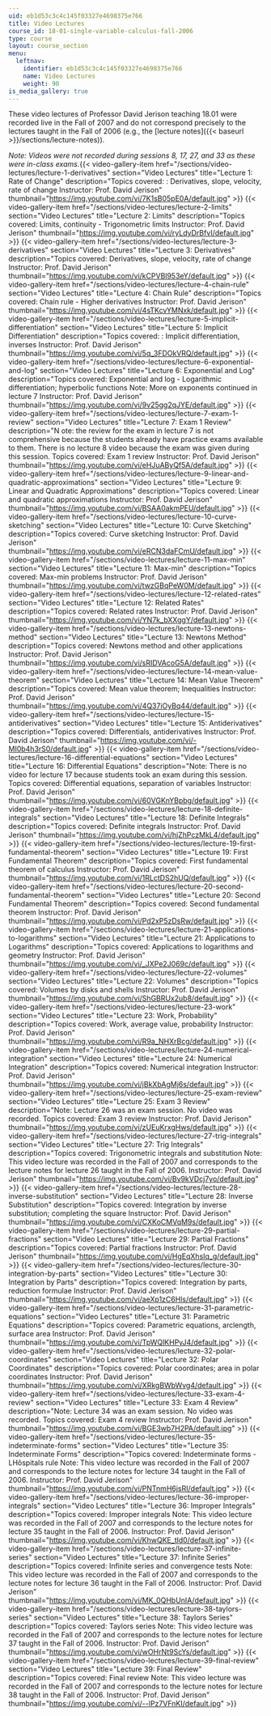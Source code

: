 ```yaml
---
uid: eb1d53c3c4c145f03327e4698375e766
title: Video Lectures
course_id: 18-01-single-variable-calculus-fall-2006
type: course
layout: course_section
menu:
  leftnav:
    identifier: eb1d53c3c4c145f03327e4698375e766
    name: Video Lectures
    weight: 90
is_media_gallery: true
---
```


These video lectures of Professor David Jerison teaching 18.01 were recorded live in the Fall of 2007 and do not correspond precisely to the lectures taught in the Fall of 2006 (e.g., the [lecture notes]({{< baseurl >}}/sections/lecture-notes)).

_Note: Videos were not recorded during sessions 8, 17, 27, and 33 as these were in-class exams._{{< video-gallery-item href="/sections/video-lectures/lecture-1-derivatives" section="Video Lectures" title="Lecture 1: Rate of Change" description="Topics covered: : Derivatives, slope, velocity, rate of change Instructor: Prof. David Jerison" thumbnail="https://img.youtube.com/vi/7K1sB05pE0A/default.jpg" >}} {{< video-gallery-item href="/sections/video-lectures/lecture-2-limits" section="Video Lectures" title="Lecture 2: Limits" description="Topics covered: Limits, continuity - Trigonometric limits Instructor: Prof. David Jerison" thumbnail="https://img.youtube.com/vi/ryLdyDrBfvI/default.jpg" >}} {{< video-gallery-item href="/sections/video-lectures/lecture-3-derivatives" section="Video Lectures" title="Lecture 3: Derivatives" description="Topics covered: Derivatives, slope, velocity, rate of change Instructor: Prof. David Jerison" thumbnail="https://img.youtube.com/vi/kCPVBl953eY/default.jpg" >}} {{< video-gallery-item href="/sections/video-lectures/lecture-4-chain-rule" section="Video Lectures" title="Lecture 4: Chain Rule" description="Topics covered: Chain rule - Higher derivatives Instructor: Prof. David Jerison" thumbnail="https://img.youtube.com/vi/4sTKcvYMNxk/default.jpg" >}} {{< video-gallery-item href="/sections/video-lectures/lecture-5-implicit-differentiation" section="Video Lectures" title="Lecture 5: Implicit Differentiation" description="Topics covered: : Implicit differentiation, inverses Instructor: Prof. David Jerison" thumbnail="https://img.youtube.com/vi/5q_3FDOkVRQ/default.jpg" >}} {{< video-gallery-item href="/sections/video-lectures/lecture-6-exponential-and-log" section="Video Lectures" title="Lecture 6: Exponential and Log" description="Topics covered: Exponential and log - Logarithmic differentiation; hyperbolic functions Note: More on exponents continued in lecture 7 Instructor: Prof. David Jerison" thumbnail="https://img.youtube.com/vi/9v25gg2qJYE/default.jpg" >}} {{< video-gallery-item href="/sections/video-lectures/lecture-7-exam-1-review" section="Video Lectures" title="Lecture 7: Exam 1 Review" description="N ote: the review for the exam in lecture 7 is not comprehensive   because the students already have practice exams available to them.   There is no lecture 8 video because the exam was given during this   session. Topics covered: Exam 1 review Instructor: Prof. David Jerison" thumbnail="https://img.youtube.com/vi/eHJuAByQf5A/default.jpg" >}} {{< video-gallery-item href="/sections/video-lectures/lecture-9-linear-and-quadratic-approximations" section="Video Lectures" title="Lecture 9: Linear and Quadratic Approximations" description="Topics covered: Linear and quadratic approximations Instructor: Prof. David Jerison" thumbnail="https://img.youtube.com/vi/BSAA0akmPEU/default.jpg" >}} {{< video-gallery-item href="/sections/video-lectures/lecture-10-curve-sketching" section="Video Lectures" title="Lecture 10: Curve Sketching" description="Topics covered: Curve sketching Instructor: Prof. David Jerison" thumbnail="https://img.youtube.com/vi/eRCN3daFCmU/default.jpg" >}} {{< video-gallery-item href="/sections/video-lectures/lecture-11-max-min" section="Video Lectures" title="Lecture 11: Max-min" description="Topics covered: Max-min problems Instructor: Prof. David Jerison" thumbnail="https://img.youtube.com/vi/twzGBqPeW0M/default.jpg" >}} {{< video-gallery-item href="/sections/video-lectures/lecture-12-related-rates" section="Video Lectures" title="Lecture 12: Related Rates" description="Topics covered: Related rates Instructor: Prof. David Jerison" thumbnail="https://img.youtube.com/vi/YN7k_bXXggY/default.jpg" >}} {{< video-gallery-item href="/sections/video-lectures/lecture-13-newtons-method" section="Video Lectures" title="Lecture 13: Newtons Method" description="Topics covered: Newtons method and other applications Instructor: Prof. David Jerison" thumbnail="https://img.youtube.com/vi/sRIDVAcoG5A/default.jpg" >}} {{< video-gallery-item href="/sections/video-lectures/lecture-14-mean-value-theorem" section="Video Lectures" title="Lecture 14: Mean Value Theorem" description="Topics covered: Mean value theorem; Inequalities Instructor: Prof. David Jerison" thumbnail="https://img.youtube.com/vi/4Q37iOyBq44/default.jpg" >}} {{< video-gallery-item href="/sections/video-lectures/lecture-15-antiderivatives" section="Video Lectures" title="Lecture 15: Antiderivatives" description="Topics covered: Differentials, antiderivatives Instructor: Prof. David Jerison" thumbnail="https://img.youtube.com/vi/-MI0b4h3rS0/default.jpg" >}} {{< video-gallery-item href="/sections/video-lectures/lecture-16-differential-equations" section="Video Lectures" title="Lecture 16: Differential Equations" description="Note: There is no video for lecture 17 because students took an exam during this session. Topics covered: Differential equations, separation of variables Instructor: Prof. David Jerison" thumbnail="https://img.youtube.com/vi/60VGKnYBpbg/default.jpg" >}} {{< video-gallery-item href="/sections/video-lectures/lecture-18-definite-integrals" section="Video Lectures" title="Lecture 18: Definite Integrals" description="Topics covered: Definite integrals Instructor: Prof. David Jerison" thumbnail="https://img.youtube.com/vi/hjZhPczMkL4/default.jpg" >}} {{< video-gallery-item href="/sections/video-lectures/lecture-19-first-fundamental-theorem" section="Video Lectures" title="Lecture 19: First Fundamental Theorem" description="Topics covered: First fundamental theorem of calculus Instructor: Prof. David Jerison" thumbnail="https://img.youtube.com/vi/1RLctDS2hUQ/default.jpg" >}} {{< video-gallery-item href="/sections/video-lectures/lecture-20-second-fundamental-theorem" section="Video Lectures" title="Lecture 20: Second Fundamental Theorem" description="Topics covered: Second fundamental theorem Instructor: Prof. David Jerison" thumbnail="https://img.youtube.com/vi/Pd2xP5zDsRw/default.jpg" >}} {{< video-gallery-item href="/sections/video-lectures/lecture-21-applications-to-logarithms" section="Video Lectures" title="Lecture 21: Applications to Logarithms" description="Topics covered: Applications to logarithms and geometry Instructor: Prof. David Jerison" thumbnail="https://img.youtube.com/vi/_JXPe2J069c/default.jpg" >}} {{< video-gallery-item href="/sections/video-lectures/lecture-22-volumes" section="Video Lectures" title="Lecture 22: Volumes" description="Topics covered: Volumes by disks and shells Instructor: Prof. David Jerison" thumbnail="https://img.youtube.com/vi/ShGBRUx2ub8/default.jpg" >}} {{< video-gallery-item href="/sections/video-lectures/lecture-23-work" section="Video Lectures" title="Lecture 23: Work, Probability" description="Topics covered: Work, average value, probability Instructor: Prof. David Jerison" thumbnail="https://img.youtube.com/vi/R9a_NHXrBcg/default.jpg" >}} {{< video-gallery-item href="/sections/video-lectures/lecture-24-numerical-integration" section="Video Lectures" title="Lecture 24: Numerical Integration" description="Topics covered: Numerical integration Instructor: Prof. David Jerison" thumbnail="https://img.youtube.com/vi/jBkXbAgMj6s/default.jpg" >}} {{< video-gallery-item href="/sections/video-lectures/lecture-25-exam-review" section="Video Lectures" title="Lecture 25: Exam 3 Review" description="Note: Lecture 26 was an exam session. No video was recorded. Topics covered: Exam 3 review Instructor: Prof. David Jerison" thumbnail="https://img.youtube.com/vi/zUEuKrxgHws/default.jpg" >}} {{< video-gallery-item href="/sections/video-lectures/lecture-27-trig-integrals" section="Video Lectures" title="Lecture 27: Trig Integrals" description="Topics covered: Trigonometric integrals and substitution Note: This video lecture was recorded in the Fall of 2007 and corresponds to the lecture notes for lecture 26 taught in the Fall of 2006. Instructor: Prof. David Jerison" thumbnail="https://img.youtube.com/vi/Bv9kVDcj7yo/default.jpg" >}} {{< video-gallery-item href="/sections/video-lectures/lecture-28-inverse-substitution" section="Video Lectures" title="Lecture 28: Inverse Substitution" description="Topics covered: Integration by inverse substitution; completing the square Instructor: Prof. David Jerison" thumbnail="https://img.youtube.com/vi/CXKoCMVqM9s/default.jpg" >}} {{< video-gallery-item href="/sections/video-lectures/lecture-29-partial-fractions" section="Video Lectures" title="Lecture 29: Partial Fractions" description="Topics covered: Partial fractions Instructor: Prof. David Jerison" thumbnail="https://img.youtube.com/vi/HgEqXhsIq_g/default.jpg" >}} {{< video-gallery-item href="/sections/video-lectures/lecture-30-integration-by-parts" section="Video Lectures" title="Lecture 30: Integration by Parts" description="Topics covered: Integration by parts, reduction formulae Instructor: Prof. David Jerison" thumbnail="https://img.youtube.com/vi/aeXp1zC6Hls/default.jpg" >}} {{< video-gallery-item href="/sections/video-lectures/lecture-31-parametric-equations" section="Video Lectures" title="Lecture 31: Parametric Equations" description="Topics covered: Parametric equations, arclength, surface area Instructor: Prof. David Jerison" thumbnail="https://img.youtube.com/vi/TpWQlKHPyJ4/default.jpg" >}} {{< video-gallery-item href="/sections/video-lectures/lecture-32-polar-coordinates" section="Video Lectures" title="Lecture 32: Polar Coordinates" description="Topics covered: Polar coordinates; area in polar coordinates Instructor: Prof. David Jerison" thumbnail="https://img.youtube.com/vi/XRkgBWbWvg4/default.jpg" >}} {{< video-gallery-item href="/sections/video-lectures/lecture-33-exam-4-review" section="Video Lectures" title="Lecture 33: Exam 4 Review" description="Note: Lecture 34 was an exam session. No video was recorded. Topics covered: Exam 4 review Instructor: Prof. David Jerison" thumbnail="https://img.youtube.com/vi/BGE3wb7H2PA/default.jpg" >}} {{< video-gallery-item href="/sections/video-lectures/lecture-35-indeterminate-forms" section="Video Lectures" title="Lecture 35: Indeterminate Forms" description="Topics covered: Indeterminate forms - LHôspitals rule Note: This video lecture was recorded in the Fall of 2007 and corresponds to the lecture notes for lecture 34 taught in the Fall of 2006. Instructor: Prof. David Jerison" thumbnail="https://img.youtube.com/vi/PNTnmH6jsRI/default.jpg" >}} {{< video-gallery-item href="/sections/video-lectures/lecture-36-improper-integrals" section="Video Lectures" title="Lecture 36: Improper Integrals" description="Topics covered: Improper integrals Note: This video lecture was recorded in the Fall of 2007 and corresponds to the lecture notes for lecture 35 taught in the Fall of 2006. Instructor: Prof. David Jerison" thumbnail="https://img.youtube.com/vi/KhwQKE_tld0/default.jpg" >}} {{< video-gallery-item href="/sections/video-lectures/lecture-37-infinite-series" section="Video Lectures" title="Lecture 37: Infinite Series" description="Topics covered: Infinite series and convergence tests Note: This video lecture was recorded in the Fall of 2007 and corresponds to the lecture notes for lecture 36 taught in the Fall of 2006. Instructor: Prof. David Jerison" thumbnail="https://img.youtube.com/vi/MK_0QHbUnIA/default.jpg" >}} {{< video-gallery-item href="/sections/video-lectures/lecture-38-taylors-series" section="Video Lectures" title="Lecture 38: Taylors Series" description="Topics covered: Taylors series Note: This video lecture was recorded in the Fall of 2007 and corresponds to the lecture notes for lecture 37 taught in the Fall of 2006. Instructor: Prof. David Jerison" thumbnail="https://img.youtube.com/vi/wOHrNt9ScYs/default.jpg" >}} {{< video-gallery-item href="/sections/video-lectures/lecture-39-final-review" section="Video Lectures" title="Lecture 39: Final Review" description="Topics covered: Final review Note: This video lecture was recorded in the Fall of 2007 and corresponds to the lecture notes for lecture 38 taught in the Fall of 2006. Instructor: Prof. David Jerison" thumbnail="https://img.youtube.com/vi/--lPz7VFnKI/default.jpg" >}}
